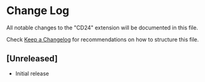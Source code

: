 # Change Log

All notable changes to the "CD24" extension will be documented in this file.

Check [Keep a Changelog](http://keepachangelog.com/) for recommendations on how to structure this file.

## [Unreleased]

- Initial release